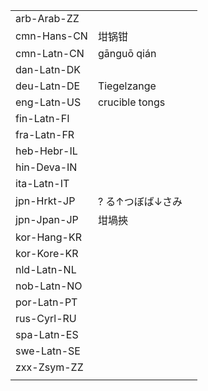 | | | |
|-|-|-|
| arb-Arab-ZZ |  |  |
| cmn-Hans-CN | 坩锅钳 |  |
| cmn-Latn-CN | gānguō qián |  |
| dan-Latn-DK |  |  |
| deu-Latn-DE | Tiegelzange |  |
| eng-Latn-US | crucible tongs |  |
| fin-Latn-FI |  |  |
| fra-Latn-FR |  |  |
| heb-Hebr-IL |  |  |
| hin-Deva-IN |  |  |
| ita-Latn-IT |  |  |
| jpn-Hrkt-JP | ? る↑つぼば↓さみ |  |
| jpn-Jpan-JP | 坩堝挾 |  |
| kor-Hang-KR |  |  |
| kor-Kore-KR |  |  |
| nld-Latn-NL |  |  |
| nob-Latn-NO |  |  |
| por-Latn-PT |  |  |
| rus-Cyrl-RU |  |  |
| spa-Latn-ES |  |  |
| swe-Latn-SE |  |  |
| zxx-Zsym-ZZ |  |  |
|  |  |  |
